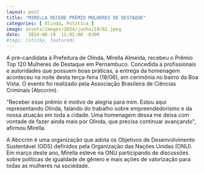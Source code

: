 ```yaml
---
layout: post
title: "MIRELLA RECEBE PRÊMIO MULHERES DE DESTAQUE"
categories: [ Olinda, Política ]
image: assets/images/2024/junho/19/02.jpeg
date:   2024-06-19  11:01:00 -0300
#tags: [sticky, featured]
---
```

A pré-candidata à Prefeitura de Olinda, Mirella Almeida, recebeu o Prêmio Top 120 Mulheres de Destaque em Pernambuco. Concedida a profissionais e autoridades que possuem boas práticas, a entrega da homenagem aconteceu na noite desta terça-feira (18/06), em cerimônia no bairro da Boa Vista. O evento foi realizado pela Associação Brasileira de Ciências Criminais (Abccrim). 

"Receber esse prêmio é motivo de alegria para mim. Estou aqui representando Olinda, falando do trabalho sobre empreendedorismo e da nossa atuação em toda a cidade. Uma homenagem dessa me deixa com vontade de fazer ainda mais por Olinda, que precisa continuar avançando", afirmou Mirella. 

A Abccrim é uma organização que adota os Objetivos de Desenvolvimento Sustentável (ODS) definidos pela Organização das Nações Unidas (ONU). Em março deste ano, Mirella esteve na ONU participando de discussões sobre políticas de igualdade de gênero e mais ações de valorização para todas as mulheres na sociedade.